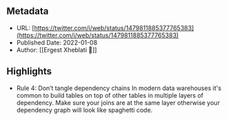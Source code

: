## Metadata
* URL: [https://twitter.com/i/web/status/1479811885377765383](https://twitter.com/i/web/status/1479811885377765383)
* Published Date: 2022-01-08
* Author: [[Ergest Xheblati 🦊]]

## Highlights
* Rule 4: Don’t tangle dependency chains In modern data warehouses it's common to build tables on top of other tables in multiple layers of dependency. Make sure your joins are at the same layer otherwise your dependency graph will look like spaghetti code.